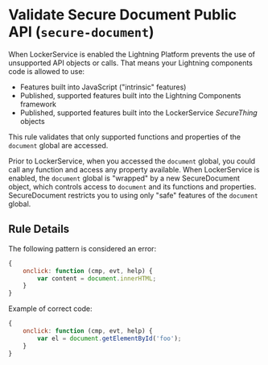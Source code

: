 # Validate Secure Document Public API (`secure-document`)

When LockerService is enabled the Lightning Platform prevents the use of unsupported API objects or calls. That means your Lightning components code is allowed to use:

- Features built into JavaScript ("intrinsic" features)
- Published, supported features built into the Lightning Components framework
- Published, supported features built into the LockerService _SecureThing_ objects

This rule validates that only supported functions and properties of the `document` global are accessed.

Prior to LockerService, when you accessed the `document` global, you could call any function and access any property available. When LockerService is enabled, the `document` global is "wrapped" by a new SecureDocument object, which controls access to `document` and its functions and properties. SecureDocument restricts you to using only "safe" features of the `document` global.

## Rule Details

The following pattern is considered an error:

```js
{
    onclick: function (cmp, evt, help) {
        var content = document.innerHTML;
    }
}
```

Example of correct code:

```js
{
    onclick: function (cmp, evt, help) {
        var el = document.getElementById('foo');
    }
}
```

